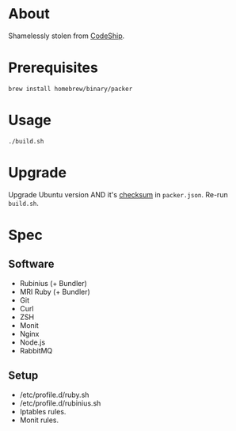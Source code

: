 # About

Shamelessly stolen from [CodeShip](http://blog.codeship.com/packer-vagrant-tutorial/).

# Prerequisites

```
brew install homebrew/binary/packer
```

# Usage

```
./build.sh
```

# Upgrade

Upgrade Ubuntu version AND it's [checksum](https://help.ubuntu.com/community/UbuntuHashes) in `packer.json`. Re-run `build.sh`.

# Spec

## Software
- Rubinius (+ Bundler)
- MRI Ruby (+ Bundler)
- Git
- Curl
- ZSH
- Monit
- Nginx
- Node.js
- RabbitMQ

## Setup

- /etc/profile.d/ruby.sh
- /etc/profile.d/rubinius.sh
- Iptables rules.
- Monit rules.
